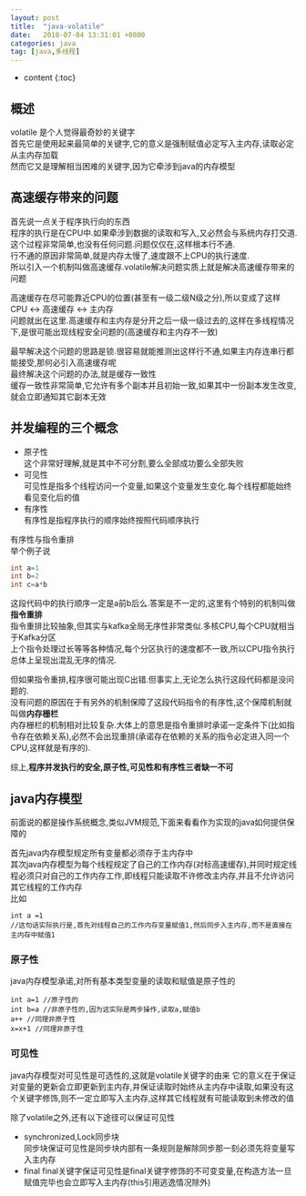 ```yaml
---
layout: post
title:  "java-volatile"
date:   2018-07-04 13:31:01 +0800
categories: java
tag: [java,多线程]
---
```


* content
{:toc}

## 概述    

volatile 是个人觉得最奇妙的关键字  
首先它是使用起来最简单的关键字,它的意义是强制赋值必定写入主内存,读取必定从主内存加载  
然而它又是理解相当困难的关键字,因为它牵涉到java的内存模型  

## 高速缓存带来的问题    

首先说一点关于程序执行向的东西  
程序的执行是在CPU中.如果牵涉到数据的读取和写入,又必然会与系统内存打交道.   
这个过程非常简单,也没有任何问题.问题仅仅在,这样根本行不通.  
行不通的原因非常简单,就是内存太慢了,速度跟不上CPU的执行速度.  
所以引入一个机制叫做高速缓存.volatile解决问题实质上就是解决高速缓存带来的问题  

高速缓存在尽可能靠近CPU的位置(甚至有一级二级N级之分),所以变成了这样  
CPU <-> 高速缓存 <-> 主内存  
问题就出在这里.高速缓存和主内存是分开之后一级一级过去的,这样在多线程情况下,是很可能出现线程安全问题的(高速缓存和主内存不一致)  

最早解决这个问题的思路是锁.很容易就能推测出这样行不通,如果主内存连串行都能接受,那何必引入高速缓存呢  
最终解决这个问题的办法,就是缓存一致性  
缓存一致性非常简单,它允许有多个副本并且初始一致,如果其中一份副本发生改变,就会立即通知其它副本无效  

## 并发编程的三个概念  

* 原子性  
这个非常好理解,就是其中不可分割,要么全部成功要么全部失败  
* 可见性  
可见性是指多个线程访问一个变量,如果这个变量发生变化.每个线程都能始终看见变化后的值  
* 有序性  
有序性是指程序执行的顺序始终按照代码顺序执行  

有序性与指令重排  
举个例子说   

```java
int a=1
int b=2
int c=a*b
```
这段代码中的执行顺序一定是a前b后么.答案是不一定的,这里有个特别的机制叫做**指令重排**  
指令重排比较抽象,但其实与kafka全局无序性非常类似.多核CPU,每个CPU就相当于Kafka分区  
上个指令处理过长等等各种情况,每个分区执行的速度都不一致,所以CPU指令执行总体上呈现出混乱无序的情况.  

但如果指令重排,程序很可能出现C出错.但事实上,无论怎么执行这段代码都是没问题的.  
没有问题的原因在于有另外的机制保障了这段代码指令的有序性,这个保障机制就叫做**内存栅栏**  
内存栅栏的机制相对比较复杂.大体上的意思是指令重排时承诺一定条件下(比如指令存在依赖关系),必然不会出现重排(承诺存在依赖的关系的指令必定进入同一个CPU,这样就是有序的).  

综上,**程序并发执行的安全,原子性,可见性和有序性三者缺一不可**  

## java内存模型  

前面说的都是操作系统概念,类似JVM规范,下面来看看作为实现的java如何提供保障的  

首先java内存模型规定所有变量都必须存于主内存中  
其次java内存模型为每个线程规定了自己的工作内存(对标高速缓存),并同时规定线程必须只对自己的工作内存工作,即线程只能读取不许修改主内存,并且不允许访问其它线程的工作内存  
比如  
```
int a =1
//这句话实际执行是,首先对线程自己的工作内存变量赋值1,然后同步入主内存,而不是直接在主内存中赋值1
```

### 原子性  

java内存模型承诺,对所有基本类型变量的读取和赋值是原子性的  

```
int a=1 //原子性的  
int b=a //非原子性的,因为这实际是两步操作,读取a,赋值b 
a++ //同理非原子性
x=x+1 //同理非原子性  
```

### 可见性  

java内存模型对可见性是可选性的,这就是volatile关键字的由来 
它的意义在于保证对变量的更新会立即更新到主内存,并保证读取时始终从主内存中读取,如果没有这个关键字修饰,则不一定立即写入主内存,这样其它线程就有可能读取到未修改的值  

除了volatile之外,还有以下途径可以保证可见性  
* synchronized,Lock同步块  
同步块保证可见性是同步块内部有一条规则是解除同步那一刻必须先将变量写入主内存  
* final 
final关键字保证可见性是final关键字修饰的不可变变量,在构造方法一旦赋值完毕也会立即写入主内存(this引用逃逸情况除外)  
